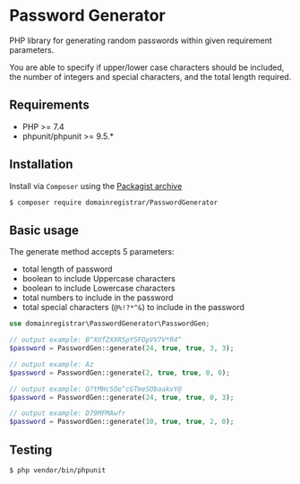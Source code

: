 # Password Generator

PHP library for generating random passwords within given requirement parameters.

You are able to specify if upper/lower case characters should be included, the number of integers and special characters, and the total length required.

## Requirements 
* PHP >= 7.4
* phpunit/phpunit >= 9.5.*

## Installation

Install via `Composer` using the [Packagist archive](https://packagist.org/packages/domainregistrar/password-generator)

``` bash
$ composer require domainregistrar/PasswordGenerator
```

## Basic usage

The generate method accepts 5 parameters:
* total length of password
* boolean to include Uppercase characters
* boolean to include Lowercase characters
* total numbers to include in the password
* total special characters (`@%!?*^&`) to include in the password

``` php
use domainregistrar\PasswordGenerator\PasswordGen;

// output example: B^XUfZXXRSpY5FOpVV7V*R4^
$password = PasswordGen::generate(24, true, true, 3, 3);

// output example: Az
$password = PasswordGen::generate(2, true, true, 0, 0);

// output example: Q?tMHcSOe^cGTmeSObaakvY@
$password = PasswordGen::generate(24, true, true, 0, 3);

// output example: D79MFMAwfr
$password = PasswordGen::generate(10, true, true, 2, 0);
```

## Testing
``` bash
$ php vendor/bin/phpunit
```